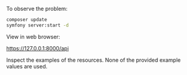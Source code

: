 To observe the problem:

```bash
composer update
symfony server:start -d
```

View in web browser:

https://127.0.0.1:8000/api

Inspect the examples of the resources. None of the provided example values are used.